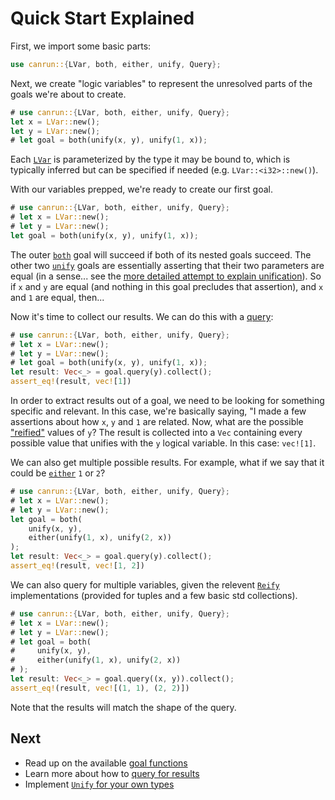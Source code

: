 # Quick Start Explained

First, we import some basic parts:
```rust
use canrun::{LVar, both, either, unify, Query};
```

Next, we create "logic variables" to represent the unresolved parts of the goals we're about to create.

```rust
# use canrun::{LVar, both, either, unify, Query};
let x = LVar::new();
let y = LVar::new();
# let goal = both(unify(x, y), unify(1, x));
```
Each [`LVar`](crate::LVar) is parameterized by the type it may be bound to, which is typically inferred but can be specified if needed (e.g. `LVar::<i32>::new()`).

With our variables prepped, we're ready to create our first goal.
```rust
# use canrun::{LVar, both, either, unify, Query};
# let x = LVar::new();
# let y = LVar::new();
let goal = both(unify(x, y), unify(1, x));
```

The outer [`both`](crate::goals::both) goal will succeed if both of its nested goals succeed. The other two [`unify`](crate::goals::unify) goals are essentially asserting that their two parameters are equal (in a sense... see the [more detailed attempt to explain unification](crate::Unify)). So if `x` and `y` are equal (and nothing in this goal precludes that assertion), and `x` and `1` are equal, then...

Now it's time to collect our results. We can do this with a [query](crate::Query):
```rust
# use canrun::{LVar, both, either, unify, Query};
# let x = LVar::new();
# let y = LVar::new();
# let goal = both(unify(x, y), unify(1, x));
let result: Vec<_> = goal.query(y).collect();
assert_eq!(result, vec![1])
```

In order to extract results out of a goal, we need to be looking for something specific and relevant. In this case, we're basically saying, "I made a few assertions about how `x`, `y` and `1` are related. Now, what are the possible ["reified"](crate::Reify) values of `y`? The result is collected into a `Vec` containing every possible value that unifies with the `y` logical variable. In this case: `vec![1]`.

We can also get multiple possible results. For example, what if we say that it could be [`either`](crate::goals::either) `1` or `2`?

```rust
# use canrun::{LVar, both, either, unify, Query};
# let x = LVar::new();
# let y = LVar::new();
let goal = both(
    unify(x, y),
    either(unify(1, x), unify(2, x))
);
let result: Vec<_> = goal.query(y).collect();
assert_eq!(result, vec![1, 2])
```

We can also query for multiple variables, given the relevent [`Reify`](crate::Reify) implementations (provided for tuples and a few basic std collections).


```rust
# use canrun::{LVar, both, either, unify, Query};
# let x = LVar::new();
# let y = LVar::new();
# let goal = both(
#     unify(x, y),
#     either(unify(1, x), unify(2, x))
# );
let result: Vec<_> = goal.query((x, y)).collect();
assert_eq!(result, vec![(1, 1), (2, 2)])
```

Note that the results will match the shape of the query.

## Next
- Read up on the available [goal functions](crate::goals)
- Learn more about how to [query for results](crate::Query)
- Implement [`Unify` for your own types](crate::Unify)

